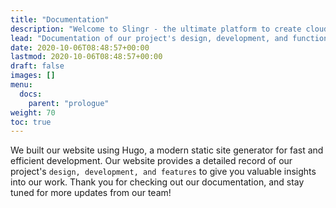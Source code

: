```yaml
---
title: "Documentation"
description: "Welcome to Slingr - the ultimate platform to create cloud apps that integrate with other SaaS solutions seamlessly! If you're wondering what Slingr is, then look no further. "
lead: "Documentation of our project's design, development, and functionality."
date: 2020-10-06T08:48:57+00:00
lastmod: 2020-10-06T08:48:57+00:00
draft: false
images: []
menu:
  docs:
    parent: "prologue"
weight: 70
toc: true
---
```


We built our website using Hugo, a modern static site generator for fast and efficient development. Our website provides a detailed record of our project's <code>design, development, and features</code> to give you valuable insights into our work. Thank you for checking out our documentation, and stay tuned for more updates from our team!



